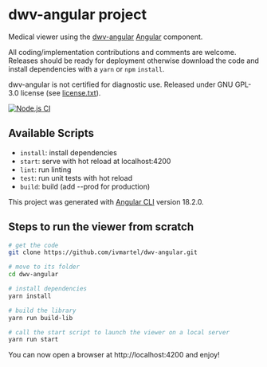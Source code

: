 # dwv-angular project

Medical viewer using the [dwv-angular](https://github.com/ivmartel/dwv-angular/porjects/dwv-angular) [Angular](https://angular.io/) component.

All coding/implementation contributions and comments are welcome. Releases should be ready for deployment otherwise download the code and install dependencies with a `yarn` or `npm` `install`.

dwv-angular is not certified for diagnostic use. Released under GNU GPL-3.0 license (see [license.txt](license.txt)).

[![Node.js CI](https://github.com/ivmartel/dwv-angular/actions/workflows/nodejs-ci.yml/badge.svg)](https://github.com/ivmartel/dwv-angular/actions/workflows/nodejs-ci.yml)

## Available Scripts

 - `install`: install dependencies
 - `start`: serve with hot reload at localhost:4200
 - `lint`: run linting
 - `test`:  run unit tests with hot reload
 - `build`: build (add --prod for production)

This project was generated with [Angular CLI](https://angular.dev/cli) version 18.2.0.

## Steps to run the viewer from scratch

```sh
# get the code
git clone https://github.com/ivmartel/dwv-angular.git

# move to its folder
cd dwv-angular

# install dependencies
yarn install

# build the library
yarn run build-lib

# call the start script to launch the viewer on a local server
yarn run start
```

You can now open a browser at http://localhost:4200 and enjoy!
